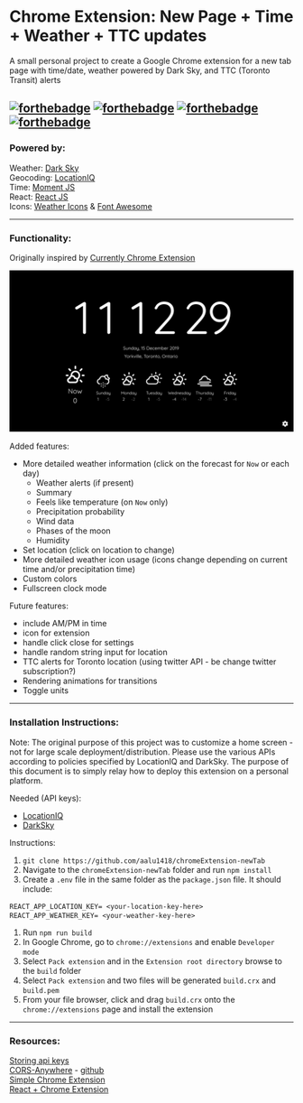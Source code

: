 # Chrome Extension: New Page + Time + Weather + TTC updates
A small personal project to create a Google Chrome extension for a new tab page with time/date, weather powered by Dark Sky, and TTC (Toronto Transit) alerts

[![forthebadge](https://forthebadge.com/images/badges/contains-cat-gifs.svg)](https://forthebadge.com) [![forthebadge](https://forthebadge.com/images/badges/made-with-javascript.svg)](https://forthebadge.com)
[![forthebadge](https://forthebadge.com/images/badges/designed-in-etch-a-sketch.svg)](https://forthebadge.com) [![forthebadge](https://forthebadge.com/images/badges/uses-css.svg)](https://forthebadge.com)
---
### Powered by:
Weather: [Dark Sky](https://darksky.net/poweredby/)  
Geocoding: [LocationIQ](https://locationiq.com/)  
Time: [Moment JS](https://momentjs.com/)  
React: [React JS](https://reactjs.org/)  
Icons: [Weather Icons](https://www.npmjs.com/package/weather-icons) & [Font Awesome](https://fontawesome.com/)  

---
### Functionality:
Originally inspired by [Currently Chrome Extension](https://chrome.google.com/webstore/detail/currently/ojhmphdkpgbibohbnpbfiefkgieacjmh?hl=en)

![](./screenshot.png)

Added features:
- More detailed weather information (click on the forecast for ```Now``` or each day)
  - Weather alerts (if present)
  - Summary
  - Feels like temperature (on ```Now``` only)
  - Precipitation probability
  - Wind data
  - Phases of the moon
  - Humidity
- Set location (click on location to change)
- More detailed weather icon usage (icons change depending on current time and/or precipitation time)
- Custom colors
- Fullscreen clock mode

Future features:
- include AM/PM in time
- icon for extension
- handle click close for settings
- handle random string input for location
- TTC alerts for Toronto location (using twitter API - be change twitter subscription?)
- Rendering animations for transitions
- Toggle units

---
### Installation Instructions:

Note: The original purpose of this project was to customize a home screen - not for large scale deployment/distribution. Please use the various APIs according to policies specified by LocationIQ and DarkSky. The purpose of this document is to simply relay how to deploy this extension on a personal platform.

Needed (API keys):
- [LocationIQ](https://locationiq.com/register)
- [DarkSky](https://darksky.net/dev/register)

Instructions:

1. ```git clone https://github.com/aalu1418/chromeExtension-newTab```
1. Navigate to the ```chromeExtension-newTab``` folder and run ```npm install```
1. Create a ```.env``` file in the same folder as the ```package.json``` file. It should include:
  ```
  REACT_APP_LOCATION_KEY= <your-location-key-here>
  REACT_APP_WEATHER_KEY= <your-weather-key-here>
  ```
1. Run ```npm run build```
1. In Google Chrome, go to ```chrome://extensions``` and enable ```Developer mode```
1. Select ```Pack extension``` and in the ```Extension root directory``` browse to the ```build``` folder
1. Select ```Pack extension``` and two files will be generated ```build.crx``` and ```build.pem```
1. From your file browser, click and drag ```build.crx``` onto the ```chrome://extensions``` page and install the extension

---
### Resources:
[Storing api keys](https://medium.com/better-programming/using-environment-variables-in-reactjs-9ad9c5322408)  
[CORS-Anywhere](https://cors-anywhere.herokuapp.com/) - [github](https://github.com/Rob--W/cors-anywhere)  
[Simple Chrome Extension](https://medium.com/javascript-in-plain-english/https-medium-com-javascript-in-plain-english-how-to-build-a-simple-chrome-extension-in-vanilla-javascript-e52b2994aeeb)  
[React + Chrome Extension](https://medium.com/@gilfink/building-a-chrome-extension-using-react-c5bfe45aaf36)  
